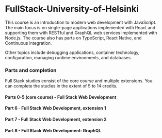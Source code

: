 # FullStack-University-of-Helsinki

This course is an introduction to modern web development with JavaScript. The main focus is on single-page applications implemented with React and supporting them with RESTful and GraphQL web services implemented with Node.js. The course also has parts on TypeScript, React Native, and Continuous integration.

Other topics include debugging applications, container technology, configuration, managing runtime environments, and databases.
### Parts and completion
Full Stack studies consist of the core course and multiple extensions. You can complete the studies in the extent of 5 to 14 credits.

#### Parts 0-5 (core course) - Full Stack Web Development
#### Part 6 - Full Stack Web Development, extension 1 
#### Part 7 - Full Stack Web Development, extension 2
#### Part 8 - Full Stack Web Development: GraphQL 